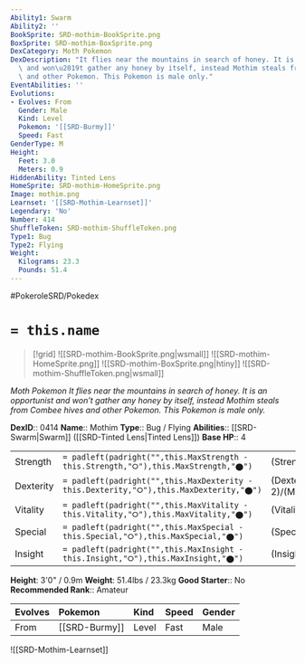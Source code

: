 ```yaml
---
Ability1: Swarm
Ability2: ''
BookSprite: SRD-mothim-BookSprite.png
BoxSprite: SRD-mothim-BoxSprite.png
DexCategory: Moth Pokemon
DexDescription: "It flies near the mountains in search of honey. It is an opportunist\
  \ and won\u2019t gather any honey by itself, instead Mothim steals from Combee hives\
  \ and other Pokemon. This Pokemon is male only."
EventAbilities: ''
Evolutions:
- Evolves: From
  Gender: Male
  Kind: Level
  Pokemon: '[[SRD-Burmy]]'
  Speed: Fast
GenderType: M
Height:
  Feet: 3.0
  Meters: 0.9
HiddenAbility: Tinted Lens
HomeSprite: SRD-mothim-HomeSprite.png
Image: mothim.png
Learnset: '[[SRD-Mothim-Learnset]]'
Legendary: 'No'
Number: 414
ShuffleToken: SRD-mothim-ShuffleToken.png
Type1: Bug
Type2: Flying
Weight:
  Kilograms: 23.3
  Pounds: 51.4
---
```


#PokeroleSRD/Pokedex

# `= this.name`

> [!grid]
> ![[SRD-mothim-BookSprite.png|wsmall]]
> ![[SRD-mothim-HomeSprite.png]]
> ![[SRD-mothim-BoxSprite.png|htiny]]
> ![[SRD-mothim-ShuffleToken.png|wsmall]]


*Moth Pokemon*
*It flies near the mountains in search of honey. It is an opportunist and won’t gather any honey by itself, instead Mothim steals from Combee hives and other Pokemon. This Pokemon is male only.*

**DexID**:: 0414
**Name**:: Mothim
**Type**:: Bug / Flying
**Abilities**:: [[SRD-Swarm|Swarm]] ([[SRD-Tinted Lens|Tinted Lens]])
**Base HP**:: 4

|           |                                                                                        |                                          |
| --------- | -------------------------------------------------------------------------------------- | ---------------------------------------- |
| Strength  | `= padleft(padright("",this.MaxStrength - this.Strength,"⭘"),this.MaxStrength,"⬤")`    | (Strength::3)/(MaxStrength::6)   |
| Dexterity | `= padleft(padright("",this.MaxDexterity - this.Dexterity,"⭘"),this.MaxDexterity,"⬤")` | (Dexterity:: 2)/(MaxDexterity::4) |
| Vitality  | `= padleft(padright("",this.MaxVitality - this.Vitality,"⭘"),this.MaxVitality,"⬤")`    | (Vitality::2)/(MaxVitality::4)   |
| Special   | `= padleft(padright("",this.MaxSpecial - this.Special,"⭘"),this.MaxSpecial,"⬤")`       | (Special::3)/(MaxSpecial::6)     |
| Insight   | `= padleft(padright("",this.MaxInsight - this.Insight,"⭘"),this.MaxInsight,"⬤")`       | (Insight::2)/(MaxInsight::4)     |

**Height**: 3'0" / 0.9m
**Weight**: 51.4lbs / 23.3kg
**Good Starter**:: No
**Recommended Rank**:: Amateur

| Evolves   | Pokemon       | Kind   | Speed   | Gender   |
|:----------|:--------------|:-------|:--------|:---------|
| From      | [[SRD-Burmy]] | Level  | Fast    | Male     |

![[SRD-Mothim-Learnset]]